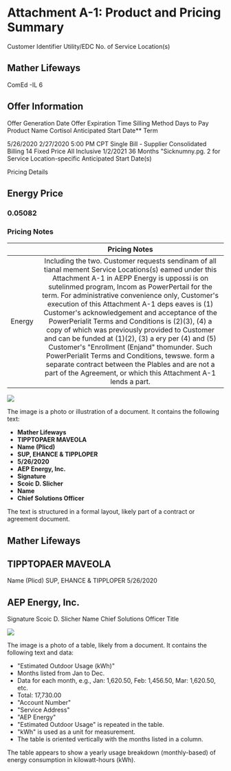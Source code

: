 # Attachment A-1: Product and Pricing Summary 

Customer Identifier
Utility/EDC
No. of Service Location(s)

## Mather Lifeways

ComEd -IL
6

## Offer Information

Offer Generation Date
Offer Expiration Time
Silling Method
Days to Pay
Product Name
Cortisol Anticipated Start Date**
Term

5/26/2020
$2 / 27 / 2020$ 5:00 PM CPT
Single Bill - Supplier Consolidated Billing
14
Fixed Price All Inclusive
$1 / 2 / 2021$
36 Months
"Sicknumny.pg. 2 for Service Location-specific Anticipated Start Date(s)

Pricing Details

## Energy Price

### 0.05082

### Pricing Notes

|  | Pricing Notes |
| :--: | :--: |
| Energy | Including the two. Customer requests sendinam of all tianal mement Service Locations(s) eamed under this Attachment A-1 in AEPP Energy is uppossi is on sutelinmed program, Incom as PowerPertail for the term. For administrative convenience only, Customer's execution of this Attachment A-1 deps eaves is (1) Customer's acknowledgement and acceptance of the PowerPerialit Terms and Conditions is (2)(3), (4) a copy of which was previously provided to Customer and can be funded at (1)(2), (3) a ery per (4) and (5) Customer's "Enrollment (Enjand" thomunder. Such PowerPerialit Terms and Conditions, tewswe. form a separate contract between the Plables and are not a part of the Agreement, or which this Attachment A-1 lends a part. |

![](images/img-0.jpeg)

The image is a photo or illustration of a document. It contains the following text:

- **Mather Lifeways**
- **TIPPTOPAER MAVEOLA**
- **Name (Plicd)**
- **SUP, EHANCE \& TIPPLOPER**
- **5/26/2020**
- **AEP Energy, Inc.**
- **Signature**
- **Scoic D. Slicher**
- **Name**
- **Chief Solutions Officer**

The text is structured in a formal layout, likely part of a contract or agreement document.

## Mather Lifeways

## TIPPTOPAER MAVEOLA

Name (Plicd)
SUP, EHANCE \& TIPPLOPER
5/26/2020

## AEP Energy, Inc.

Signature
Scoic D. Slicher
Name
Chief Solutions Officer
Title

![](images/img-1.jpeg)

The image is a photo of a table, likely from a document. It contains the following text and data:

- "Estimated Outdoor Usage (kWh)"
- Months listed from Jan to Dec.
- Data for each month, e.g., Jan: 1,620.50, Feb: 1,456.50, Mar: 1,620.50, etc.
- Total: 17,730.00
- "Account Number"
- "Service Address"
- "AEP Energy"
- "Estimated Outdoor Usage" is repeated in the table.
- "kWh" is used as a unit for measurement.
- The table is oriented vertically with the months listed in a column.

The table appears to show a yearly usage breakdown (monthly-based) of energy consumption in kilowatt-hours (kWh).
